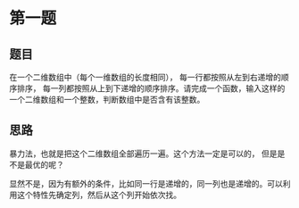 # 第一题

## 题目

在一个二维数组中（每个一维数组的长度相同）， 每一行都按照从左到右递增的顺序排序， 每一列都按照从上到下递增的顺序排序。请完成一个函数，输入这样的一个二维数组和一个整数，判断数组中是否含有该整数。

## 思路

暴力法，也就是把这个二维数组全部遍历一遍。这个方法一定是可以的， 但是是不是最优的呢？ 

显然不是，因为有额外的条件，比如同一行是递增的，同一列也是递增的。可以利用这个特性先确定列，然后从这个列开始依次找。